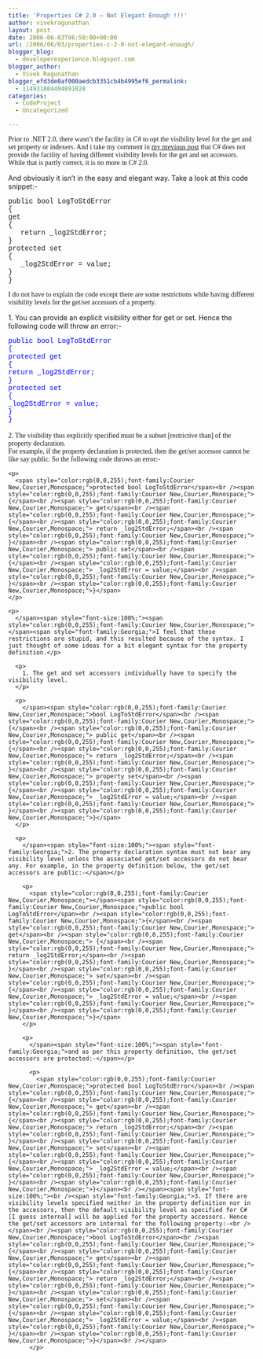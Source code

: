 ```yaml
---
title: 'Properties C# 2.0 – Not Elegant Enough !!!'
author: vivekragunathan
layout: post
date: 2006-06-03T06:59:00+00:00
url: /2006/06/03/properties-c-2-0-not-elegant-enough/
blogger_blog:
  - developerexperience.blogspot.com
blogger_author:
  - Vivek Ragunathan
blogger_efd3de0af000aedcb3351cb4b4995ef6_permalink:
  - 114931804494891028
categories:
  - CodeProject
  - Uncategorized

---
```

<span style="font-family:Georgia;font-size:100%;">Prior to .NET 2.0, there wasn&#8217;t the facility in C# to opt the visibility level for the get and set property or indexers. And i take my comment in </span><span style="font-family:Georgia;font-size:100%;"><a href="http://developerexperience.blogspot.com/2006/04/properties-in-cclithe-c-look-alike.html">my previous post</a></span><span style="font-size:100%;"><span style="font-family:Georgia;"> that C# does not provide the facility of having different visibility levels for the get and set accessors. While that is partly correct, it is no more in C# 2.0.</p> 

<p>
  And obviously it isn&#8217;t in the easy and elegant way. Take a look at this code snippet:-</span><br /></span>
</p>

<pre><span style="font-family:Courier New;font-size:100%;">public bool LogToStdError<br />{<br />get<br />{<br />   return _log2StdError;<br />}<br />protected set<br />{<br />   _log2StdError = value;<br />}<br />}<br /></span></pre>

<p>
  <span style="font-size:100%;"><span style="font-family:Georgia;">I do not have to explain the code except there are some restrictions while having different visibility levels for the get/set accessors of a property.</p> 
  
  <p>
    1. You can provide an explicit visibility either for get or set. Hence the following code will throw an error:-
  </p>
  
  <p>
    </span><span style="color:rgb(0,0,255);font-family:Courier New,Courier,Monospace;">public bool LogToStdError</span><br /><span style="color:rgb(0,0,255);font-family:Courier New,Courier,Monospace;">{</span><br /><span style="color:rgb(0,0,255);font-family:Courier New,Courier,Monospace;"> protected get</span><br /><span style="color:rgb(0,0,255);font-family:Courier New,Courier,Monospace;"> {</span><br /><span style="color:rgb(0,0,255);font-family:Courier New,Courier,Monospace;"> return _log2StdError;</span><br /><span style="color:rgb(0,0,255);font-family:Courier New,Courier,Monospace;"> }</span><br /><span style="color:rgb(0,0,255);font-family:Courier New,Courier,Monospace;"> protected set</span><br /><span style="color:rgb(0,0,255);font-family:Courier New,Courier,Monospace;"> {</span><br /><span style="color:rgb(0,0,255);font-family:Courier New,Courier,Monospace;"> _log2StdError = value;</span><br /><span style="color:rgb(0,0,255);font-family:Courier New,Courier,Monospace;"> }</span><br /><span style="color:rgb(0,0,255);font-family:Courier New,Courier,Monospace;">}</span><br /></span><span style="font-size:100%;"><br /><span style="font-family:Georgia;">2. The visibility thus explicitly specified must be a subset [restrictive than] of the property declaration.<br />For example, if the property declaration is protected, then the get/set accessor cannot be like say public. So the following code throws an error:-</span></p> 
    
    <p>
      <span style="color:rgb(0,0,255);font-family:Courier New,Courier,Monospace;">protected bool LogToStdError</span><br /><span style="color:rgb(0,0,255);font-family:Courier New,Courier,Monospace;">{</span><br /><span style="color:rgb(0,0,255);font-family:Courier New,Courier,Monospace;"> get</span><br /><span style="color:rgb(0,0,255);font-family:Courier New,Courier,Monospace;"> {</span><br /><span style="color:rgb(0,0,255);font-family:Courier New,Courier,Monospace;"> return _log2StdError;</span><br /><span style="color:rgb(0,0,255);font-family:Courier New,Courier,Monospace;"> }</span><br /><span style="color:rgb(0,0,255);font-family:Courier New,Courier,Monospace;"> public set</span><br /><span style="color:rgb(0,0,255);font-family:Courier New,Courier,Monospace;"> {</span><br /><span style="color:rgb(0,0,255);font-family:Courier New,Courier,Monospace;"> _log2StdError = value;</span><br /><span style="color:rgb(0,0,255);font-family:Courier New,Courier,Monospace;"> }</span><br /><span style="color:rgb(0,0,255);font-family:Courier New,Courier,Monospace;">}</span>
    </p>
    
    <p>
      </span><span style="font-size:100%;"><span style="color:rgb(0,0,255);font-family:Courier New,Courier,Monospace;"></span><span style="font-family:Georgia;">I feel that these restrictions are stupid, and this resulted because of the syntax. I just thought of some ideas for a bit elegant syntax for the property definition.</p> 
      
      <p>
        1. The get and set accessors individually have to specify the visibility level.
      </p>
      
      <p>
        </span><span style="color:rgb(0,0,255);font-family:Courier New,Courier,Monospace;">bool LogToStdError</span><br /><span style="color:rgb(0,0,255);font-family:Courier New,Courier,Monospace;">{</span><br /><span style="color:rgb(0,0,255);font-family:Courier New,Courier,Monospace;"> public get</span><br /><span style="color:rgb(0,0,255);font-family:Courier New,Courier,Monospace;"> {</span><br /><span style="color:rgb(0,0,255);font-family:Courier New,Courier,Monospace;"> return _log2StdError;</span><br /><span style="color:rgb(0,0,255);font-family:Courier New,Courier,Monospace;"> }</span><br /><span style="color:rgb(0,0,255);font-family:Courier New,Courier,Monospace;"> property set</span><br /><span style="color:rgb(0,0,255);font-family:Courier New,Courier,Monospace;"> {</span><br /><span style="color:rgb(0,0,255);font-family:Courier New,Courier,Monospace;"> _log2StdError = value;</span><br /><span style="color:rgb(0,0,255);font-family:Courier New,Courier,Monospace;"> }</span><br /><span style="color:rgb(0,0,255);font-family:Courier New,Courier,Monospace;">}</span>
      </p>
      
      <p>
        </span><span style="font-size:100%;"><span style="font-family:Georgia;">2. The property declaration syntax must not bear any visibility level unless the associated get/set accessors do not bear any. For example, in the property definition below, the get/set accessors are public:-</span></p> 
        
        <p>
          <span style="color:rgb(0,0,255);font-family:Courier New,Courier,Monospace;"></span><span style="color:rgb(0,0,255);font-family:Courier New,Courier,Monospace;">public bool LogToStdError</span><br /><span style="color:rgb(0,0,255);font-family:Courier New,Courier,Monospace;">{</span><br /><span style="color:rgb(0,0,255);font-family:Courier New,Courier,Monospace;"> get</span><br /><span style="color:rgb(0,0,255);font-family:Courier New,Courier,Monospace;"> {</span><br /><span style="color:rgb(0,0,255);font-family:Courier New,Courier,Monospace;"> return _log2StdError;</span><br /><span style="color:rgb(0,0,255);font-family:Courier New,Courier,Monospace;"> }</span><br /><span style="color:rgb(0,0,255);font-family:Courier New,Courier,Monospace;"> set</span><br /><span style="color:rgb(0,0,255);font-family:Courier New,Courier,Monospace;"> {</span><br /><span style="color:rgb(0,0,255);font-family:Courier New,Courier,Monospace;"> _log2StdError = value;</span><br /><span style="color:rgb(0,0,255);font-family:Courier New,Courier,Monospace;"> }</span><br /><span style="color:rgb(0,0,255);font-family:Courier New,Courier,Monospace;">}</span>
        </p>
        
        <p>
          </span><span style="font-size:100%;"><span style="font-family:Georgia;">and as per this property definition, the get/set accessors are protected:-</span></p> 
          
          <p>
            <span style="color:rgb(0,0,255);font-family:Courier New,Courier,Monospace;">protected bool LogToStdError</span><br /><span style="color:rgb(0,0,255);font-family:Courier New,Courier,Monospace;">{</span><br /><span style="color:rgb(0,0,255);font-family:Courier New,Courier,Monospace;"> get</span><br /><span style="color:rgb(0,0,255);font-family:Courier New,Courier,Monospace;"> {</span><br /><span style="color:rgb(0,0,255);font-family:Courier New,Courier,Monospace;"> return _log2StdError;</span><br /><span style="color:rgb(0,0,255);font-family:Courier New,Courier,Monospace;"> }</span><br /><span style="color:rgb(0,0,255);font-family:Courier New,Courier,Monospace;"> set</span><br /><span style="color:rgb(0,0,255);font-family:Courier New,Courier,Monospace;"> {</span><br /><span style="color:rgb(0,0,255);font-family:Courier New,Courier,Monospace;"> _log2StdError = value;</span><br /><span style="color:rgb(0,0,255);font-family:Courier New,Courier,Monospace;"> }</span><br /><span style="color:rgb(0,0,255);font-family:Courier New,Courier,Monospace;">}</span><br /></span><span style="font-size:100%;"><br /><span style="font-family:Georgia;">3. If there are visibility levels specified neither in the property definition nor in the accessors, then the default visibility level as specified for C# [I guess internal] will be applied for the property accessors. Hence the get/set accessors are internal for the following property:-<br /></span><br /><span style="color:rgb(0,0,255);font-family:Courier New,Courier,Monospace;">bool LogToStdError</span><br /><span style="color:rgb(0,0,255);font-family:Courier New,Courier,Monospace;">{</span><br /><span style="color:rgb(0,0,255);font-family:Courier New,Courier,Monospace;"> get</span><br /><span style="color:rgb(0,0,255);font-family:Courier New,Courier,Monospace;"> {</span><br /><span style="color:rgb(0,0,255);font-family:Courier New,Courier,Monospace;"> return _log2StdError;</span><br /><span style="color:rgb(0,0,255);font-family:Courier New,Courier,Monospace;"> }</span><br /><span style="color:rgb(0,0,255);font-family:Courier New,Courier,Monospace;"> set</span><br /><span style="color:rgb(0,0,255);font-family:Courier New,Courier,Monospace;"> {</span><br /><span style="color:rgb(0,0,255);font-family:Courier New,Courier,Monospace;"> _log2StdError = value;</span><br /><span style="color:rgb(0,0,255);font-family:Courier New,Courier,Monospace;"> }</span><br /><span style="color:rgb(0,0,255);font-family:Courier New,Courier,Monospace;">}</span><br /></span>
          </p>